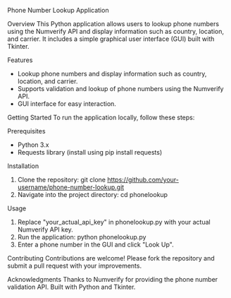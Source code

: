 Phone Number Lookup Application

Overview
This Python application allows users to lookup phone numbers using the Numverify API and display information such as country, location, and carrier. It includes a simple graphical user interface (GUI) built with Tkinter.

Features
* Lookup phone numbers and display information such as country, location, and carrier.
* Supports validation and lookup of phone numbers using the Numverify API.
* GUI interface for easy interaction.

Getting Started
To run the application locally, follow these steps:

Prerequisites
* Python 3.x
* Requests library (install using pip install requests)

Installation
1. Clone the repository:
    git clone https://github.com/your-username/phone-number-lookup.git
2. Navigate into the project directory:
    cd phonelookup
   
Usage
1. Replace "your_actual_api_key" in phonelookup.py with your actual Numverify API key.
2. Run the application:
    python phonelookup.py
3. Enter a phone number in the GUI and click "Look Up".

Contributing
Contributions are welcome! Please fork the repository and submit a pull request with your improvements.

Acknowledgments
Thanks to Numverify for providing the phone number validation API.
Built with Python and Tkinter.
